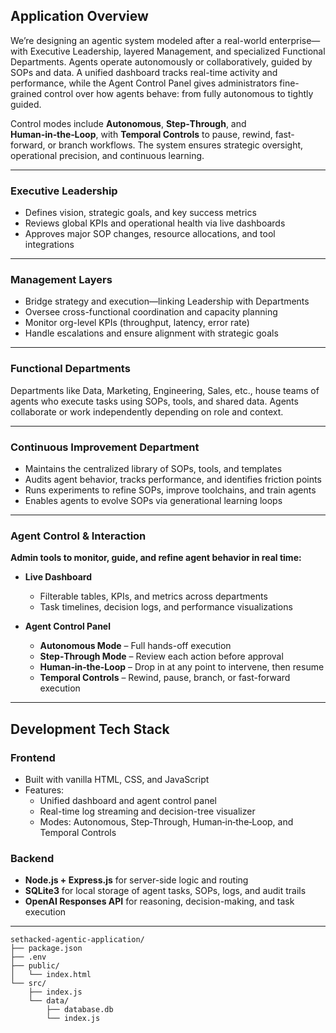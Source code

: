 ## **Application Overview**  
We’re designing an agentic system modeled after a real-world enterprise—with Executive Leadership, layered Management, and specialized Functional Departments. Agents operate autonomously or collaboratively, guided by SOPs and data. A unified dashboard tracks real-time activity and performance, while the Agent Control Panel gives administrators fine-grained control over how agents behave: from fully autonomous to tightly guided.

Control modes include **Autonomous**, **Step‑Through**, and **Human‑in‑the‑Loop**, with **Temporal Controls** to pause, rewind, fast-forward, or branch workflows. The system ensures strategic oversight, operational precision, and continuous learning.

---

### **Executive Leadership**  
- Defines vision, strategic goals, and key success metrics  
- Reviews global KPIs and operational health via live dashboards  
- Approves major SOP changes, resource allocations, and tool integrations  

---

### **Management Layers**  
- Bridge strategy and execution—linking Leadership with Departments  
- Oversee cross-functional coordination and capacity planning  
- Monitor org-level KPIs (throughput, latency, error rate)  
- Handle escalations and ensure alignment with strategic goals  

---

### **Functional Departments**  
Departments like Data, Marketing, Engineering, Sales, etc., house teams of agents who execute tasks using SOPs, tools, and shared data. Agents collaborate or work independently depending on role and context.  

---

### **Continuous Improvement Department**  
- Maintains the centralized library of SOPs, tools, and templates  
- Audits agent behavior, tracks performance, and identifies friction points  
- Runs experiments to refine SOPs, improve toolchains, and train agents  
- Enables agents to evolve SOPs via generational learning loops  

---

### **Agent Control & Interaction**  
**Admin tools to monitor, guide, and refine agent behavior in real time:**  

- **Live Dashboard**  
  - Filterable tables, KPIs, and metrics across departments  
  - Task timelines, decision logs, and performance visualizations  

- **Agent Control Panel**  
  - **Autonomous Mode** – Full hands-off execution  
  - **Step‑Through Mode** – Review each action before approval  
  - **Human‑in‑the‑Loop** – Drop in at any point to intervene, then resume  
  - **Temporal Controls** – Rewind, pause, branch, or fast-forward execution  

---

## **Development Tech Stack**

### **Frontend**  
- Built with vanilla HTML, CSS, and JavaScript  
- Features:  
  - Unified dashboard and agent control panel  
  - Real-time log streaming and decision-tree visualizer  
  - Modes: Autonomous, Step‑Through, Human‑in‑the‑Loop, and Temporal Controls  

### **Backend**  
- **Node.js + Express.js** for server-side logic and routing  
- **SQLite3** for local storage of agent tasks, SOPs, logs, and audit trails  
- **OpenAI Responses API** for reasoning, decision-making, and task execution  

---

```text
sethacked-agentic-application/
├── package.json
├── .env
├── public/
│   └── index.html
└── src/
    ├── index.js
    └── data/
        ├── database.db
        └── index.js
```